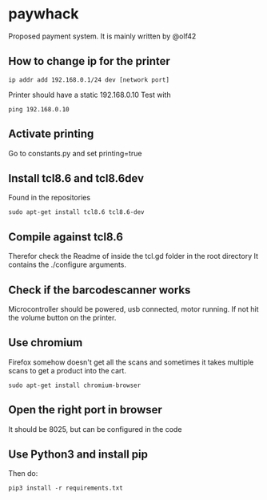 # paywhack
Proposed payment system. It is mainly written by @olf42 

## How to change ip for the printer
```
ip addr add 192.168.0.1/24 dev [network port]
```
Printer should have a static 192.168.0.10
Test with
```
ping 192.168.0.10
```

## Activate printing
Go to constants.py and set printing=true

## Install tcl8.6 and tcl8.6dev
Found in the repositories
```
sudo apt-get install tcl8.6 tcl8.6-dev
```

## Compile against tcl8.6
Therefor check the Readme of inside the tcl.gd folder in the root directory
It contains the ./configure arguments. 

## Check if the barcodescanner works
Microcontroller should be powered, usb connected, motor running. If not hit the volume button on the printer.

## Use chromium
Firefox somehow doesn't get all the scans and sometimes it takes multiple scans to get a product into the cart.
```
sudo apt-get install chromium-browser
```

## Open the right port in browser
It should be 8025, but can be configured in the code

## Use Python3 and install pip
Then do: 
```
pip3 install -r requirements.txt
```
